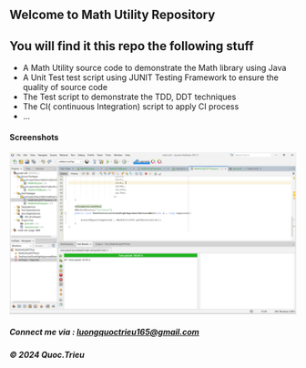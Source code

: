 ## Welcome to Math Utility Repository 
## You will find it this repo the following stuff

* A Math Utility source code to demonstrate the Math library using Java
* A Unit Test test script using JUNIT Testing Framework to ensure the quality of source code 
* The Test script to demonstrate the TDD, DDT techniques 
* The CI( continuous Integration) script to apply CI process 
* ...
#### Screenshots
![Source code and Unit Test](https://github.com/quoctrieu010903/math-ultil/blob/main/screenshots/SourcecodeAndUnitTest.png)

##### Connect me via : luongquoctrieu165@gmail.com
##### &#169; 2024 Quoc.Trieu
